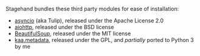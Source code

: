 Stagehand bundles these third party modules for ease of installation:

* [asyncio](https://code.google.com/p/tulip/) (aka Tulip), released under the Apache License 2.0
* [aiohttp](https://github.com/KeepSafe/aiohttp), released under the BSD license
* [BeautifulSoup](http://www.crummy.com/software/BeautifulSoup/), released under the MIT license
* [kaa.metadata](https://github.com/freevo/kaa-metadata), released under the GPL, and *partially* ported to Python 3 by me

